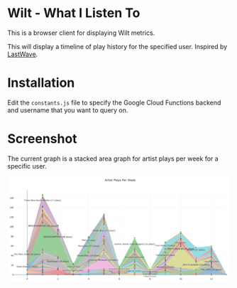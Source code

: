 # Wilt - What I Listen To
This is a browser client for displaying Wilt metrics.

This will display a timeline of play history for the specified user.
Inspired by [LastWave](https://github.com/taurheim/LastWave).

# Installation
Edit the `constants.js` file to specify the Google Cloud Functions backend and
username that you want to query on.

# Screenshot
The current graph is a stacked area graph for artist plays per week for a
specific user.

![My play history](screenshot.png)
